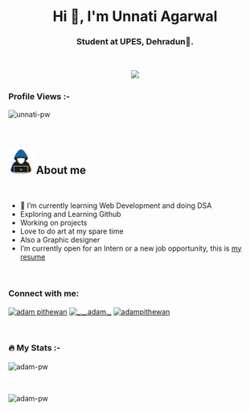 <h1 align="center">Hi 👋, I'm Unnati Agarwal</h1>
<h3 align="center">Student at UPES, Dehradun🌟.</h3>

<br>

<p align="center">
  <a href="https://github.com/DenverCoder1/readme-typing-svg"><img src="https://readme-typing-svg.herokuapp.com?font=Time+New+Roman&color=cyan&size=25&center=true&vCenter=true&width=600&height=100&lines=Love+to+learn+new+stuffs..&hearts;++;Computer+Science+Student,;Web+Developer,;Cloud+Enthusiast,;Active+Learner"></a>
</p>

<p align="right"> <h3>Profile Views :-</h3> <img src="https://komarev.com/ghpvc/?username=unnati14ag&style=flat-square&color=blue"
    alt="unnati-pw" /> 
  </p>

<br>

## <picture><img src = "https://github.com/0xAbdulKhalid/0xAbdulKhalid/raw/main/assets/mdImages/about_me.gif" width = 50px></picture> **About me**

<br>

- 🌱 I’m currently learning Web Development and doing DSA
- Exploring and Learning Github
- Working on projects
- Love to do art at my spare time
- Also a Graphic designer
- I’m currently open for an Intern or a new job opportunity, this is [my resume](https://drive.google.com/file/d/1ss-BAdrLe1SEnIwIb4IN0JDABuRa17lN/view?usp=sharing)

<br>

<h3 align="left">Connect with me:</h3>
<p align="left">
  <a href="https://www.linkedin.com/in/unnati-agarwal-22b95222b/" target="blank"><img align="center"
      src="https://raw.githubusercontent.com/rahuldkjain/github-profile-readme-generator/master/src/images/icons/Social/linked-in-alt.svg"
      alt="adam pithewan" height="30" width="40" /></a>
  <a href="https://www.instagram.com/unnati_014/" target="blank"><img align="center"
      src="https://raw.githubusercontent.com/rahuldkjain/github-profile-readme-generator/master/src/images/icons/Social/instagram.svg"
      alt="_._.adam._" height="30" width="40" /></a>
 <a href="https://twitter.com/Unnati_ag14" target="blank"><img align="center"
      src="https://raw.githubusercontent.com/rahuldkjain/github-profile-readme-generator/master/src/images/icons/Social/twitter.svg"
      alt="adampithewan" height="30" width="40" /></a>
</p>

<br>

<h3>🔥 My Stats :-</h3>
<p><img align="center"
    src="https://github-readme-stats.vercel.app/api/top-langs?username=unnati14ag&show_icons=true&locale=en&bg_color=0d1117&text_color=ffffff&layout=compact"
    alt="adam-pw" 
    bg_color=#808080/></p>

<br>

<p><img align="center" src="https://github-readme-streak-stats.herokuapp.com/?user=unnati14ag&theme=dark&background=0d1117&date_format=M%20j%5B%2C%20Y%5D" alt="adam-pw" /></p>
